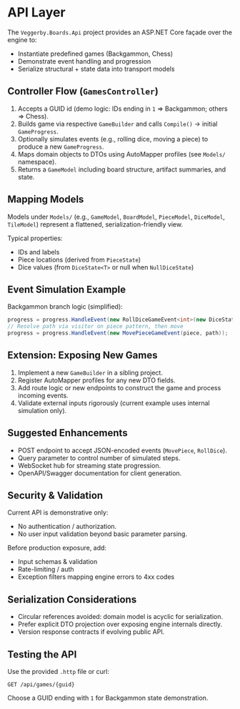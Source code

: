 # API Layer

The `Veggerby.Boards.Api` project provides an ASP.NET Core façade over the engine to:

- Instantiate predefined games (Backgammon, Chess)
- Demonstrate event handling and progression
- Serialize structural + state data into transport models

## Controller Flow (`GamesController`)

1. Accepts a GUID id (demo logic: IDs ending in `1` => Backgammon; others => Chess).
2. Builds game via respective `GameBuilder` and calls `Compile()` -> initial `GameProgress`.
3. Optionally simulates events (e.g., rolling dice, moving a piece) to produce a new `GameProgress`.
4. Maps domain objects to DTOs using AutoMapper profiles (see `Models/` namespace).
5. Returns a `GameModel` including board structure, artifact summaries, and state.

## Mapping Models

Models under `Models/` (e.g., `GameModel`, `BoardModel`, `PieceModel`, `DiceModel`, `TileModel`) represent a flattened, serialization-friendly view.

Typical properties:
- IDs and labels
- Piece locations (derived from `PieceState`)
- Dice values (from `DiceState<T>` or null when `NullDiceState`)

## Event Simulation Example

Backgammon branch logic (simplified):
```csharp
progress = progress.HandleEvent(new RollDiceGameEvent<int>(new DiceState<int>(dice1, 3), new DiceState<int>(dice2, 1)));
// Resolve path via visitor on piece pattern, then move
progress = progress.HandleEvent(new MovePieceGameEvent(piece, path));
```

## Extension: Exposing New Games

1. Implement a new `GameBuilder` in a sibling project.
2. Register AutoMapper profiles for any new DTO fields.
3. Add route logic or new endpoints to construct the game and process incoming events.
4. Validate external inputs rigorously (current example uses internal simulation only).

## Suggested Enhancements

- POST endpoint to accept JSON-encoded events (`MovePiece`, `RollDice`).
- Query parameter to control number of simulated steps.
- WebSocket hub for streaming state progression.
- OpenAPI/Swagger documentation for client generation.

## Security & Validation

Current API is demonstrative only:
- No authentication / authorization.
- No user input validation beyond basic parameter parsing.

Before production exposure, add:
- Input schemas & validation
- Rate-limiting / auth
- Exception filters mapping engine errors to 4xx codes

## Serialization Considerations

- Circular references avoided: domain model is acyclic for serialization.
- Prefer explicit DTO projection over exposing engine internals directly.
- Version response contracts if evolving public API.

## Testing the API

Use the provided `.http` file or curl:
```
GET /api/games/{guid}
```
Choose a GUID ending with `1` for Backgammon state demonstration.
